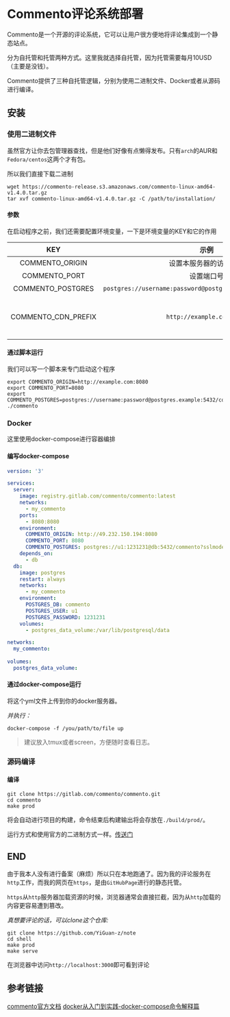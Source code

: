 # Commento评论系统部署

Commento是一个开源的评论系统，它可以让用户很方便地将评论集成到一个静态站点。

分为自托管和托管两种方式。这里我就选择自托管，因为托管需要每月10USD（主要是没钱）。

Commento提供了三种自托管逻辑，分别为使用二进制文件、Docker或者从源码进行编译。

## 安装

### 使用二进制文件

虽然官方让你去包管理器查找，但是他们好像有点懒得发布。只有`arch`的AUR和`Fedora/centos`这两个才有包。

所以我们直接下载二进制

```shell
wget https://commento-release.s3.amazonaws.com/commento-linux-amd64-v1.4.0.tar.gz
tar xvf commento-linux-amd64-v1.4.0.tar.gz -C /path/to/installation/
```

#### 参数

在启动程序之前，我们还需要配置环境变量，一下是环境变量的KEY和它的作用

|KEY|示例|作用|
|:---:|:---:|:---:|
|COMMENTO_ORIGIN|设置本服务器的访问路径|`http://example.com:8080`|
|COMMENTO_PORT|设置端口号|`8080`|
|COMMENTO_POSTGRES|`postgres://username:password@postgres.example:5432/commento`|数据库链接|
|COMMENTO_CDN_PREFIX|`http://example.com:8080`|如果设置了CDN，请填入CDN的链接，否则与COMMENTO_ORIGIN相同|

#### 通过脚本运行

我们可以写一个脚本来专门启动这个程序

```shell
export COMMENTO_ORIGIN=http://example.com:8080
export COMMENTO_PORT=8080
export COMMENTO_POSTGRES=postgres://username:password@postgres.example:5432/commento
./commento
```

### Docker

这里使用docker-compose进行容器编排

#### 编写docker-compose

```yml
version: '3'

services:
  server:
    image: registry.gitlab.com/commento/commento:latest
    networks:
      - my_commento
    ports:
      - 8080:8080
    environment:
      COMMENTO_ORIGIN: http://49.232.150.194:8080
      COMMENTO_PORT: 8080
      COMMENTO_POSTGRES: postgres://u1:1231231@db:5432/commento?sslmode=disable
    depends_on:
      - db
  db:
    image: postgres
    restart: always
    networks:
      - my_commento
    environment:
      POSTGRES_DB: commento
      POSTGRES_USER: u1
      POSTGRES_PASSWORD: 1231231
    volumes:
      - postgres_data_volume:/var/lib/postgresql/data

networks:
  my_commento:
    
volumes:
  postgres_data_volume:

```

#### 通过docker-compose运行

将这个yml文件上传到你的docker服务器。

*并执行：*

```shell
docker-compose -f /you/path/to/file up 
```

>建议放入tmux或者screen，方便随时查看日志。

### 源码编译

#### 编译

```shell
git clone https://gitlab.com/commento/commento.git
cd commento
make prod
```

将会自动进行项目的构建，命令结束后构建输出将会存放在`./build/prod/`。

运行方式和使用官方的二进制方式一样。[传送门](#使用二进制文件)

## END

由于我本人没有进行备案（麻烦）所以只在本地跑通了。因为我的评论服务在`http`工作，而我的网页在`https`，是由`GitHubPage`进行的静态托管。

`https`从`http`服务器加载资源的时候，浏览器通常会直接拦截，因为从`http`加载的内容更容易遭到篡改。

*真想要评论的话，可以clone这个仓库:*

```shell
git clone https://github.com/YiGuan-z/note
cd shell
make prod
make serve
```

在浏览器中访问`http://localhost:3000`即可看到评论

## 参考链接

[commento官方文档](https://docs.commento.io)
[docker从入门到实践-docker-compose命令解释篇](https://docker-practice.github.io/zh-cn/compose/commands.html)
